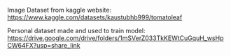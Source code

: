 Image Dataset from kaggle website:
https://www.kaggle.com/datasets/kaustubhb999/tomatoleaf

Personal dataset made and used to train model:
https://drive.google.com/drive/folders/1mSVerZ033TkKEWtCuGquH_wsHpCW64FX?usp=share_link
